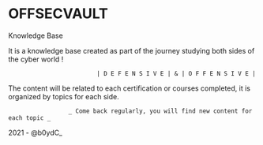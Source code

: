 # OFFSECVAULT
Knowledge Base

It is a knowledge base created as part of the journey studying both sides of the cyber world !

                             | D E F E N S I V E | & | O F F E N S I V E | 
        
The content will be related to each certification or courses completed, it is organized by topics for each side. 

                     _ Come back regularly, you will find new content for each topic _

2021 - @b0ydC_
